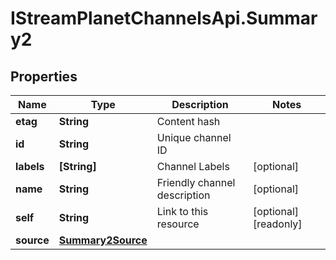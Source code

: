 # IStreamPlanetChannelsApi.Summary2

## Properties

Name | Type | Description | Notes
------------ | ------------- | ------------- | -------------
**etag** | **String** | Content hash | 
**id** | **String** | Unique channel ID | 
**labels** | **[String]** | Channel Labels | [optional] 
**name** | **String** | Friendly channel description | [optional] 
**self** | **String** | Link to this resource | [optional] [readonly] 
**source** | [**Summary2Source**](Summary2Source.md) |  | 


